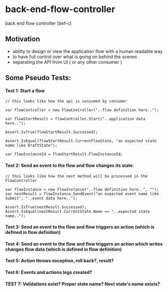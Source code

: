 # back-end-flow-controller
back end flow controller (bef-c)

## Motivation
- ability to design or view the application flow with a human readable way
- to have full control over what is going on behind the scenes
- separating the API from UI ( or any other consumer )


## Some Pseudo Tests:

#### Test 1: Start a flow
```
// this looks like how the api is consumed by consumer

var flowController = new FlowController("..flow definition here..");

var flowStartResult = flowController.Start("..application data here..");

Assert.IsTrue(flowStartResult.Successed);

Assert.IsEqual(flowStartResult.CurrentFlowState, "an expected state name like DraftState");

var flowInstanceId = flowStartResult.FlowInstanceId;

```

#### Test 2: Send an event to the flow and flow changes its state.
```
// this looks like how the next method will be processed in the FlowController

var flowInstance = new FlowInstance("..flow definition here..", "");
var nextResult = flowInstance.SendEvent("an expected event name like Submit", "..event data here..");

Assert.IsTrue(nextResult.Successed);
Assert.IsEqual(nextResult.CurrentState.Name == "..expected state name..");

```

#### Test 3: Send an event to the flow and flow triggers an action (which is defined in flow definition)

#### Test 4: Send an event to the flow and flow triggers an action which writes changes flow data (which is defined in flow definition)

#### Test 5: Action throws exception, roll back?, result?

#### Test 6: Events and actions logs created?

#### TEST 7: Validations exist? Proper state name? Next state's name exists?
